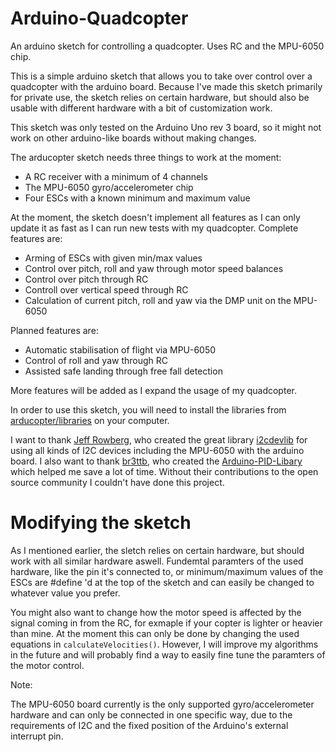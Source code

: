 Arduino-Quadcopter
=========

An arduino sketch for controlling a quadcopter. Uses RC and the MPU-6050 chip.


This is a simple arduino sketch that allows you to take over control over a quadcopter with the arduino board.
Because I've made this sketch primarily for private use, the sketch relies on certain hardware, but should also be
usable with different hardware with a bit of customization work.

This sketch was only tested on the Arduino Uno rev 3 board, so it might not work on other arduino-like boards without
making changes.

The arducopter sketch needs three things to work at the moment:

- A RC receiver with a minimum of 4 channels
- The MPU-6050 gyro/accelerometer chip
- Four ESCs with a known minimum and maximum value


At the moment, the sketch doesn't implement all features as I can only update it as fast as I can run new tests
with my quadcopter.
Complete features are:

- Arming of ESCs with given min/max values
- Control over pitch, roll and yaw through motor speed balances
- Control over pitch through RC
- Controll over vertical speed through RC
- Calculation of current pitch, roll and yaw via the DMP unit on the MPU-6050

Planned features are:

- Automatic stabilisation of flight via MPU-6050
- Control of roll and yaw through RC
- Assisted safe landing through free fall detection


More features will be added as I expand the usage of my quadcopter.


In order to use this sketch, you will need to install the libraries from [arducopter/libraries](https://github.com/strangedev/arducopter/tree/master/libraries)
on your computer.

I want to thank [Jeff Rowberg](https://github.com/jrowberg), who created the great library [i2cdevlib](https://github.com/jrowberg/i2cdevlib) for using all
kinds of I2C devices including the MPU-6050 with the arduino board.
I also want to thank [br3ttb](https://github.com/br3ttb), who created the [Arduino-PID-Libary](https://github.com/br3ttb/Arduino-PID-Library/) which helped me save a lot of time.
Without their contributions to the open source community I couldn't have done this project.


Modifying the sketch
====================

As I mentioned earlier, the sletch relies on certain hardware, but should work with all similar hardware aswell.
Fundemtal paramters of the used hardware, like the pin it's connected to, or minimum/maximum values of the ESCs are #define 'd
at the top of the sketch and can easily be changed to whatever value you prefer.

You might also want to change how the motor speed is affected by the signal coming in from the RC, for exmaple if your
copter is lighter or heavier than mine. At the moment this can only be done by changing the used equations in
``calculateVelocities()``.
However, I will improve my algorithms in the future and will probably find a way to easily fine tune the paramters of
the motor control.

Note:

The MPU-6050 board currently is the only supported gyro/accelerometer hardware and can only be connected in one specific 
way, due to the requirements of I2C and the fixed position of the Arduino's external interrupt pin.

